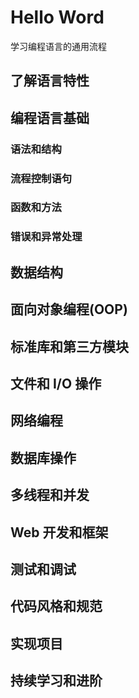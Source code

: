 # Hello Word

学习编程语言的通用流程

## 了解语言特性

## 编程语言基础

### 语法和结构

### 流程控制语句

### 函数和方法

### 错误和异常处理

## 数据结构

## 面向对象编程(OOP)

## 标准库和第三方模块

## 文件和 I/O 操作

## 网络编程

## 数据库操作

## 多线程和并发

## Web 开发和框架

## 测试和调试

## 代码风格和规范

## 实现项目

## 持续学习和进阶
